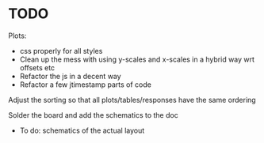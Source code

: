 # TODO

Plots:
  - css properly for all styles
  - Clean up the mess with using y-scales and x-scales in a hybrid way wrt offsets etc
  - Refactor the js in a decent way
  - Refactor a few jtimestamp parts of code

Adjust the sorting so that all plots/tables/responses have the same ordering

Solder the board and add the schematics to the doc
  - To do: schematics of the actual layout
